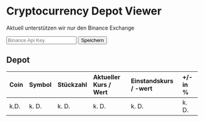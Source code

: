 # Cryptocurrency Depot Viewer

Aktuell unterstützen wir nur den Binance Exchange

<input id="saveBinanceApiKey" type="text" placeholder="Binance Api Key"></input> <button>Speichern</button>

## Depot

| Coin | Symbol | Stückzahl | Aktueller Kurs / Wert | Einstandskurs / -wert | +/- in % |
|:-----|:-------|:----------|:----------------------|:----------------------|:---------|
| k.D. | k. D.  | k. D.     | k. D.                 | k. D.                 | k. D.    |

<style type="text/css">
  .page-header {
    background-image: none;
    background-color: orange;
  }
  h1 h2 h3 h4 h5 {
    color: inherit;
  }
</style>

<script>
  var save_button = document.getElementById('Save')
  save_button.onclick = saveData;

  function saveData(){
    var input = document.getElementById("saveBinanceApiKey");
    localStorage.setItem("binanceApiKey", input.value);
    var storedValue = localStorage.getItem("binanceApiKey");
    console.log("binanceApiKey: " + storedValue);
  }
</script>
